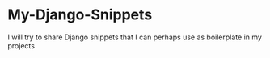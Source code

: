 # My-Django-Snippets

I will try to share Django snippets that I can perhaps use as boilerplate in my projects
